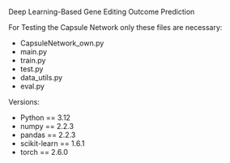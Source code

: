 Deep Learning-Based Gene Editing Outcome Prediction

For Testing the Capsule Network only these files are necessary:
- CapsuleNetwork_own.py
- main.py
- train.py
- test.py
- data_utils.py
- eval.py

Versions:
- Python == 3.12
- numpy == 2.2.3
- pandas == 2.2.3
- scikit-learn == 1.6.1
- torch == 2.6.0
